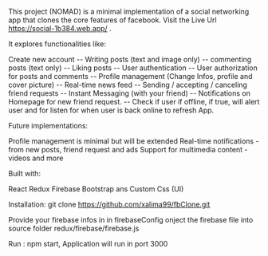 This project (NOMAD) is a minimal implementation of a social networking app that clones the core features of facebook.  Visit the Live Url https://social-1b384.web.app/ .

It explores functionalities like:

Create new account --
Writing posts (text and image only) --
commenting posts (text only) --
Liking posts --
User authentication --
User authorization for posts and comments --
Profile management (Change Infos, profile and cover picture) --
Real-time news feed --
Sending / accepting / canceling friend requests --
Instant Messaging (with your friend) --
Notifications on Homepage for new friend request. --
Check if user if offline, if true, will alert user and for listen for when user is back online to refresh App.

Future implementations:


Profile management is minimal but will be extended
Real-time notifications - from new posts, friend request and ads
Support for multimedia content - videos and more


Built with:

React
Redux
Firebase
Bootstrap ans Custom Css (UI)


Installation:
git clone https://github.com/xalima99/fbClone.git

Provide your firebase infos in in firebaseConfig onject the firebase file into source folder redux/firebase/firebase.js

Run : npm start, Application will run in port 3000
